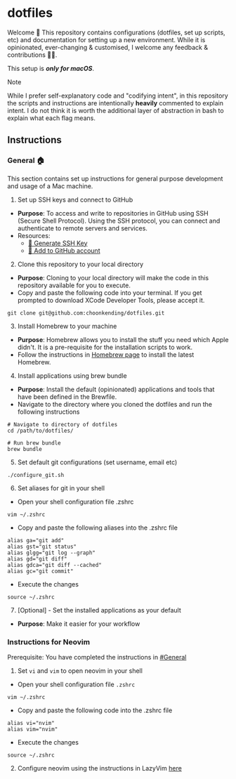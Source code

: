 # dotfiles

Welcome 👋 This repository contains configurations (dotfiles, set up scripts, etc) and documentation for setting up a new environment. While it is opinionated, ever-changing & customised, I welcome any feedback & contributions 🙇‍♂️.

This setup is _**only for macOS**_.

> [!NOTE]
> While I prefer self-explanatory code and "codifying intent", in this repository the scripts and instructions are intentionally **heavily** commented to explain intent. I do not think it is worth the additional layer of abstraction in bash to explain what each flag means.

## Instructions

### General 🏠

This section contains set up instructions for general purpose development and usage of a Mac machine.

1. Set up SSH keys and connect to GitHub

- **Purpose**: To access and write to repositories in GitHub using SSH (Secure Shell Protocol). Using the SSH protocol, you can connect and authenticate to remote servers and services.
- Resources:
  - [📖 Generate SSH Key](https://docs.github.com/en/authentication/connecting-to-github-with-ssh/generating-a-new-ssh-key-and-adding-it-to-the-ssh-agent)
  - [📖 Add to GitHub account](https://docs.github.com/en/authentication/connecting-to-github-with-ssh/adding-a-new-ssh-key-to-your-github-account)

2. Clone this repository to your local directory

- **Purpose**: Cloning to your local directory will make the code in this repository available for you to execute.
- Copy and paste the following code into your terminal. If you get prompted to download XCode Developer Tools, please accept it.

```
git clone git@github.com:choonkending/dotfiles.git
```

3. Install Homebrew to your machine

- **Purpose**: Homebrew allows you to install the stuff you need which Apple didn't. It is a pre-requisite for the installation scripts to work.
- Follow the instructions in [Homebrew page](https://brew.sh) to install the latest Homebrew.

4. Install applications using brew bundle

- **Purpose**: Install the default (opinionated) applications and tools that have been defined in the Brewfile.
- Navigate to the directory where you cloned the dotfiles and run the following instructions

```
# Navigate to directory of dotfiles
cd /path/to/dotfiles/

# Run brew bundle
brew bundle
```

5. Set default git configurations (set username, email etc)

```
./configure_git.sh
```

6. Set aliases for git in your shell

- Open your shell configuration file .zshrc

```
vim ~/.zshrc
```

- Copy and paste the following aliases into the .zshrc file

```
alias ga="git add"
alias gst="git status"
alias glgg="git log --graph"
alias gd="git diff"
alias gdca="git diff --cached"
alias gc="git commit"
```
- Execute the changes

```
source ~/.zshrc
```

7. [Optional] - Set the installed applications as your default

- **Purpose**: Make it easier for your workflow

### Instructions for Neovim

Prerequisite: You have completed the instructions in [#General](#general)

1. Set `vi` and `vim` to open neovim in your shell

- Open your shell configuration file `.zshrc`

```
vim ~/.zshrc
```
- Copy and paste the following code into the .zshrc file

```
alias vi="nvim"
alias vim="nvim" 
```
- Execute the changes

```
source ~/.zshrc
```
2. Configure neovim using the instructions in LazyVim [here](https://www.lazyvim.org/installation)

